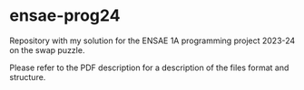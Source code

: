 # ensae-prog24
Repository with my solution for the ENSAE 1A programming project 2023-24 on the swap puzzle. 

Please refer to the PDF description for a description of the files format and structure.
